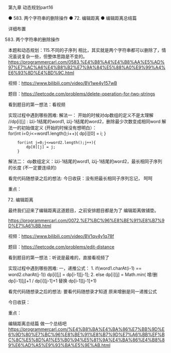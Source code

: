 第九章 动态规划part16

● 583. 两个字符串的删除操作 
● 72. 编辑距离 
● 编辑距离总结篇   

 详细布置 

 583. 两个字符串的删除操作 

本题和动态规划：115.不同的子序列 相比，其实就是两个字符串都可以删除了，情况虽说复杂一些，但整体思路是不变的。
https://programmercarl.com/0583.%E4%B8%A4%E4%B8%AA%E5%AD%97%E7%AC%A6%E4%B8%B2%E7%9A%84%E5%88%A0%E9%99%A4%E6%93%8D%E4%BD%9C.html

视频：https://www.bilibili.com/video/BV1we4y157wB

题目：https://leetcode.com/problems/delete-operation-for-two-strings

看到题目的第一想法：看视频

实现过程中遇到哪些困难: 
解法一： 开始的时候对dp数组的定义不是太理解 //dp[i][j] : 以i-1结尾的word1, 以j-1结尾的word2，删除最少次数变成相同word
解法一的初始值定义 (开始的时候没有想明白）：  
 for(int i=0;i<=word1.length();i++){
            dp[i][0] = i;
        }

        for(int j=0;j<=word2.length();j++){
            dp[0][j] = j;
        }

解法二： dp数组定义：以i-1结尾的word1, 以j-1结尾的word2，最长相同子序列的长度 (不一定要连续的)

看完代码随想录之后的想法: 
今日收获：没有把最长相同子序列忘记， 呵呵

重点：

 72. 编辑距离 

最终我们迎来了编辑距离这道题目，之前安排题目都是为了 编辑距离做铺垫。 

https://programmercarl.com/0072.%E7%BC%96%E8%BE%91%E8%B7%9D%E7%A6%BB.html

视频：https://www.bilibili.com/video/BV1qv4y1q78f

题目：https://leetcode.com/problems/edit-distance

看到题目的第一想法：听说是最难的，直接看视频了

实现过程中遇到哪些困难: 
一，递推公式：  1. if(word1.charAt(i-1) == word2.charAt(j-1)) dp[i][j] = dp[i-1][j-1]; 
               2. else dp[i][j] = Math.min(
                                增/删  dp[i-1][j]+1 / dp[i][j-1]+1
                                替换   dp[i-1][j-1]+1)

看完代码随想录之后的想法: 要看代码随想录才知道 原来增删是同一递推公式

今日收获：

重点：

 编辑距离总结篇 
做一个总结吧
https://programmercarl.com/%E4%B8%BA%E4%BA%86%E7%BB%9D%E6%9D%80%E7%BC%96%E8%BE%91%E8%B7%9D%E7%A6%BB%EF%BC%8C%E5%8D%A1%E5%B0%94%E5%81%9A%E4%BA%86%E4%B8%89%E6%AD%A5%E9%93%BA%E5%9E%AB.html  

